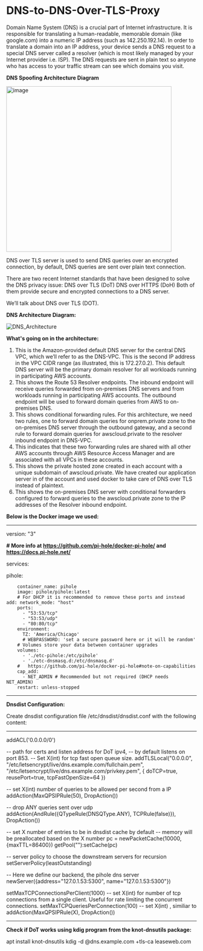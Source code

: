 # DNS-to-DNS-Over-TLS-Proxy
Domain Name System (DNS) is a crucial part of Internet infrastructure. It is responsible for translating a human-readable, memorable domain (like google.com) into a numeric IP address (such as 142.250.192.14).
In order to translate a domain into an IP address, your device sends a DNS request to a special DNS server called a resolver (which is most likely managed by your Internet provider i.e. ISP). The DNS requests are sent in plain text so anyone who has access to your traffic stream can see which domains you visit.


**DNS Spoofing Architecture Diagram**

<img width="437" alt="image" src="https://user-images.githubusercontent.com/28102334/177039575-020e6893-97d8-41fe-b1c1-fcb738a9bc6d.png">



DNS over TLS server is used to send DNS queries over an encrypted connection, by default, DNS queries are sent over plain text connection. 

There are two recent Internet standards that have been designed to solve the DNS privacy issue:
DNS over TLS (DoT)
DNS over HTTPS (DoH)
Both of them provide secure and encrypted connections to a DNS server.

We’ll talk about DNS over TLS (DOT).

**DNS Architecture Diagram:**

![DNS_Architecture](https://user-images.githubusercontent.com/28102334/177097334-870d2bc8-39c1-425d-964d-9129e89fb7f3.png)

**What's going on in the architecture:**

1. This is the Amazon-provided default DNS server for the central DNS VPC, which we’ll refer to as the DNS-VPC. This is the second IP address in the VPC CIDR range (as illustrated, this is 172.27.0.2). This default DNS server will be the primary domain resolver for all workloads running in participating AWS accounts.
2. This shows the Route 53 Resolver endpoints. The inbound endpoint will receive queries forwarded from on-premises DNS servers and from workloads running in participating AWS accounts. The outbound endpoint will be used to forward domain queries from AWS to on-premises DNS.
3. This shows conditional forwarding rules. For this architecture, we need two rules, one to forward domain queries for onprem.private zone to the on-premises DNS server through the outbound gateway, and a second rule to forward domain queries for awscloud.private to the resolver inbound endpoint in DNS-VPC.
4. This indicates that these two forwarding rules are shared with all other AWS accounts through AWS Resource Access Manager and are associated with all VPCs in these accounts.
5. This shows the private hosted zone created in each account with a unique subdomain of awscloud.private. We have created our application server in of the account and used docker to take care of DNS over TLS instead of plaintext.
6. This shows the on-premises DNS server with conditional forwarders configured to forward queries to the awscloud.private zone to the IP addresses of the Resolver inbound endpoint.

**Below is the Docker image we used:**
___________________________________________________________________________________________________________________________________________________________________

version: "3"

**# More info at https://github.com/pi-hole/docker-pi-hole/ and https://docs.pi-hole.net/**

services:
  
  pihole:

        container_name: pihole
        image: pihole/pihole:latest
        # For DHCP it is recommended to remove these ports and instead add: network_mode: "host"
        ports:
          - "53:53/tcp"
          - "53:53/udp"
          - "80:80/tcp"
        environment:
          TZ: 'America/Chicago'
          # WEBPASSWORD: 'set a secure password here or it will be random'
        # Volumes store your data between container upgrades
        volumes:
          - './etc-pihole:/etc/pihole'
          - './etc-dnsmasq.d:/etc/dnsmasq.d'    
        #   https://github.com/pi-hole/docker-pi-hole#note-on-capabilities
        cap_add:
          - NET_ADMIN # Recommended but not required (DHCP needs NET_ADMIN)      
        restart: unless-stopped
____________________________________________________________________________________________________________________________________________________________________


**Dnsdist Configuration:**

Create dnsdist configuration file /etc/dnsdist/dnsdist.conf with the following content:
___________________________________________________________________________________________________________________________________________________________________
addACL('0.0.0.0/0')

-- path for certs and listen address for DoT ipv4,
-- by default listens on port 853.
-- Set X(int) for tcp fast open queue size.
addTLSLocal("0.0.0.0", "/etc/letsencrypt/live/dns.example.com/fullchain.pem", "/etc/letsencrypt/live/dns.example.com/privkey.pem", { doTCP=true, reusePort=true, tcpFastOpenSize=64 })


-- set X(int) number of queries to be allowed per second from a IP
addAction(MaxQPSIPRule(50), DropAction())

--  drop ANY queries sent over udp
addAction(AndRule({QTypeRule(DNSQType.ANY), TCPRule(false)}), DropAction())

-- set X number of entries to be in dnsdist cache by default
-- memory will be preallocated based on the X number
pc = newPacketCache(10000, {maxTTL=86400})
getPool(""):setCache(pc)

-- server policy to choose the downstream servers for recursion
setServerPolicy(leastOutstanding)

-- Here we define our backend, the pihole dns server
newServer({address="127.0.1.53:5300", name="127.0.1.53:5300"})

setMaxTCPConnectionsPerClient(1000)    -- set X(int) for number of tcp connections from a single client. Useful for rate limiting the concurrent connections.
setMaxTCPQueriesPerConnection(100)    -- set X(int) , similiar to addAction(MaxQPSIPRule(X), DropAction())
______________________________________________________________________________________________________________________________________________________________________

**Check if DoT works using kdig program from the knot-dnsutils package:**

apt install knot-dnsutils
kdig -d @dns.example.com +tls-ca leaseweb.com
